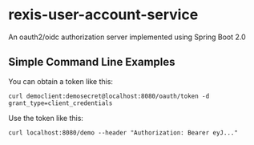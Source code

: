 rexis-user-account-service
==========================

An oauth2/oidc authorization server implemented using Spring Boot 2.0

Simple Command Line Examples
----------------------------

You can obtain a token like this:

`curl democlient:demosecret@localhost:8080/oauth/token -d grant_type=client_credentials`

Use the token like this:

`curl localhost:8080/demo --header "Authorization: Bearer eyJ..."`

